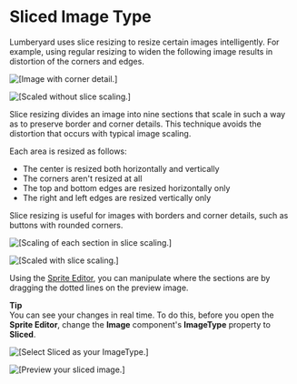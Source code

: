 # Sliced Image Type<a name="ui-editor-component-9-sliced"></a>

Lumberyard uses slice resizing to resize certain images intelligently\. For example, using regular resizing to widen the following image results in distortion of the corners and edges\.

![\[Image with corner detail.\]](http://docs.aws.amazon.com/lumberyard/latest/userguide/images/ui-editor-component-9-sliced-1.png)

![\[Scaled without slice scaling.\]](http://docs.aws.amazon.com/lumberyard/latest/userguide/images/ui-editor-component-9-sliced-3.gif)

Slice resizing divides an image into nine sections that scale in such a way as to preserve border and corner details\. This technique avoids the distortion that occurs with typical image scaling\. 

Each area is resized as follows:
+ The center is resized both horizontally and vertically
+ The corners aren't resized at all
+ The top and bottom edges are resized horizontally only
+ The right and left edges are resized vertically only

Slice resizing is useful for images with borders and corner details, such as buttons with rounded corners\.

![\[Scaling of each section in slice scaling.\]](http://docs.aws.amazon.com/lumberyard/latest/userguide/images/ui-editor-component-9-sliced-2.png)

![\[Scaled with slice scaling.\]](http://docs.aws.amazon.com/lumberyard/latest/userguide/images/ui-editor-component-9-sliced-4.gif)

Using the [Sprite Editor](ui-editor-sprite-editor.md), you can manipulate where the sections are by dragging the dotted lines on the preview image\.

**Tip**  
You can see your changes in real time\. To do this, before you open the **Sprite Editor**, change the **Image** component's **ImageType** property to **Sliced**\.

![\[Select Sliced as your ImageType.\]](http://docs.aws.amazon.com/lumberyard/latest/userguide/images/ui-editor-sprite-editor-3.png)

![\[Preview your sliced image.\]](http://docs.aws.amazon.com/lumberyard/latest/userguide/images/ui-editor-sprite-editor-3.gif)